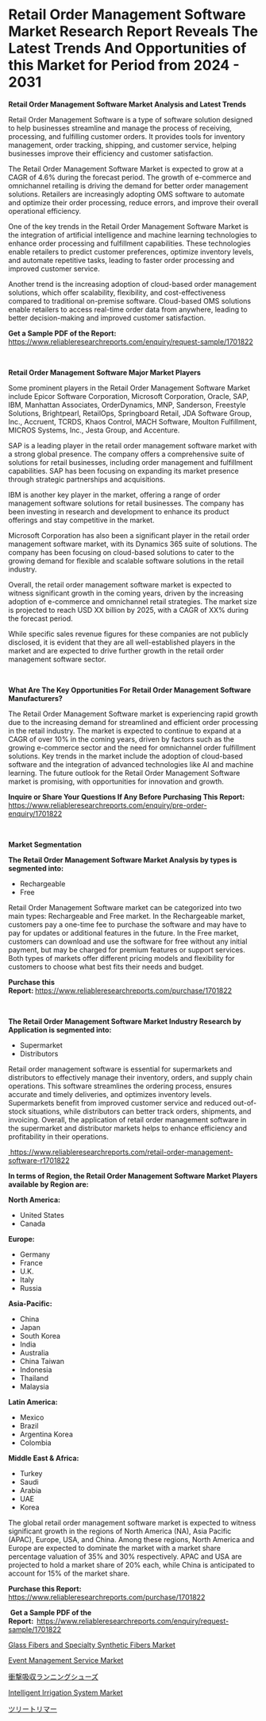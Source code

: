 <p><h1>Retail Order Management Software Market Research Report Reveals The Latest Trends And Opportunities of this Market for Period from 2024 - 2031</h1></p><p><strong>Retail Order Management Software Market Analysis and Latest Trends</strong></p>
<p><p>Retail Order Management Software is a type of software solution designed to help businesses streamline and manage the process of receiving, processing, and fulfilling customer orders. It provides tools for inventory management, order tracking, shipping, and customer service, helping businesses improve their efficiency and customer satisfaction.</p><p>The Retail Order Management Software Market is expected to grow at a CAGR of 4.6% during the forecast period. The growth of e-commerce and omnichannel retailing is driving the demand for better order management solutions. Retailers are increasingly adopting OMS software to automate and optimize their order processing, reduce errors, and improve their overall operational efficiency.</p><p>One of the key trends in the Retail Order Management Software Market is the integration of artificial intelligence and machine learning technologies to enhance order processing and fulfillment capabilities. These technologies enable retailers to predict customer preferences, optimize inventory levels, and automate repetitive tasks, leading to faster order processing and improved customer service.</p><p>Another trend is the increasing adoption of cloud-based order management solutions, which offer scalability, flexibility, and cost-effectiveness compared to traditional on-premise software. Cloud-based OMS solutions enable retailers to access real-time order data from anywhere, leading to better decision-making and improved customer satisfaction.</p></p>
<p><strong>Get a Sample PDF of the Report:&nbsp;</strong> <a href="https://www.reliableresearchreports.com/enquiry/request-sample/1701822">https://www.reliableresearchreports.com/enquiry/request-sample/1701822</a></p>
<p>&nbsp;</p>
<p><strong>Retail Order Management Software Major Market Players</strong></p>
<p><p>Some prominent players in the Retail Order Management Software Market include Epicor Software Corporation, Microsoft Corporation, Oracle, SAP, IBM, Manhattan Associates, OrderDynamics, MNP, Sanderson, Freestyle Solutions, Brightpearl, RetailOps, Springboard Retail, JDA Software Group, Inc., Accruent, TCRDS, Khaos Control, MACH Software, Moulton Fulfillment, MICROS Systems, Inc., Jesta Group, and Accenture.</p><p>SAP is a leading player in the retail order management software market with a strong global presence. The company offers a comprehensive suite of solutions for retail businesses, including order management and fulfillment capabilities. SAP has been focusing on expanding its market presence through strategic partnerships and acquisitions.</p><p>IBM is another key player in the market, offering a range of order management software solutions for retail businesses. The company has been investing in research and development to enhance its product offerings and stay competitive in the market.</p><p>Microsoft Corporation has also been a significant player in the retail order management software market, with its Dynamics 365 suite of solutions. The company has been focusing on cloud-based solutions to cater to the growing demand for flexible and scalable software solutions in the retail industry.</p><p>Overall, the retail order management software market is expected to witness significant growth in the coming years, driven by the increasing adoption of e-commerce and omnichannel retail strategies. The market size is projected to reach USD XX billion by 2025, with a CAGR of XX% during the forecast period.</p><p>While specific sales revenue figures for these companies are not publicly disclosed, it is evident that they are all well-established players in the market and are expected to drive further growth in the retail order management software sector.</p></p>
<p>&nbsp;</p>
<p><strong>What Are The Key Opportunities For Retail Order Management Software Manufacturers?</strong></p>
<p><p>The Retail Order Management Software market is experiencing rapid growth due to the increasing demand for streamlined and efficient order processing in the retail industry. The market is expected to continue to expand at a CAGR of over 10% in the coming years, driven by factors such as the growing e-commerce sector and the need for omnichannel order fulfillment solutions. Key trends in the market include the adoption of cloud-based software and the integration of advanced technologies like AI and machine learning. The future outlook for the Retail Order Management Software market is promising, with opportunities for innovation and growth.</p></p>
<p><strong>Inquire or Share Your Questions If Any Before Purchasing This Report:</strong> <a href="https://www.reliableresearchreports.com/enquiry/pre-order-enquiry/1701822">https://www.reliableresearchreports.com/enquiry/pre-order-enquiry/1701822</a></p>
<p>&nbsp;</p>
<p><strong>Market Segmentation</strong></p>
<p><strong>The Retail Order Management Software Market Analysis by types is segmented into:</strong></p>
<p><ul><li>Rechargeable</li><li>Free</li></ul></p>
<p><p>Retail Order Management Software market can be categorized into two main types: Rechargeable and Free market. In the Rechargeable market, customers pay a one-time fee to purchase the software and may have to pay for updates or additional features in the future. In the Free market, customers can download and use the software for free without any initial payment, but may be charged for premium features or support services. Both types of markets offer different pricing models and flexibility for customers to choose what best fits their needs and budget.</p></p>
<p><strong>Purchase this Report:&nbsp;</strong><a href="https://www.reliableresearchreports.com/purchase/1701822">https://www.reliableresearchreports.com/purchase/1701822</a></p>
<p>&nbsp;</p>
<p><strong>The Retail Order Management Software Market Industry Research by Application is segmented into:</strong></p>
<p><ul><li>Supermarket</li><li>Distributors</li></ul></p>
<p><p>Retail order management software is essential for supermarkets and distributors to effectively manage their inventory, orders, and supply chain operations. This software streamlines the ordering process, ensures accurate and timely deliveries, and optimizes inventory levels. Supermarkets benefit from improved customer service and reduced out-of-stock situations, while distributors can better track orders, shipments, and invoicing. Overall, the application of retail order management software in the supermarket and distributor markets helps to enhance efficiency and profitability in their operations.</p></p>
<p><a href="https://www.reliableresearchreports.com/retail-order-management-software-r1701822">&nbsp;https://www.reliableresearchreports.com/retail-order-management-software-r1701822</a></p>
<p><strong>In terms of Region, the Retail Order Management Software Market Players available by Region are:</strong></p>
<p>
    <p> <strong> North America: </strong>
        <ul>
            <li>United States</li>
            <li>Canada</li>
        </ul>
        </p> 
    <p> <strong> Europe: </strong>
        <ul>
            <li>Germany</li>
            <li>France</li>
            <li>U.K.</li>
            <li>Italy</li>
            <li>Russia</li>
        </ul>
        </p> 
    <p> <strong> Asia-Pacific: </strong>
        <ul>
            <li>China</li>
            <li>Japan</li>
            <li>South Korea</li>
            <li>India</li>
            <li>Australia</li>
            <li>China Taiwan</li>
            <li>Indonesia</li>
            <li>Thailand</li>
            <li>Malaysia</li>
        </ul>
        </p> 
    <p> <strong> Latin America: </strong>
        <ul>
            <li>Mexico</li>
            <li>Brazil</li>
            <li>Argentina Korea</li>
            <li>Colombia</li>
        </ul>
        </p> 
    <p> <strong> Middle East & Africa: </strong>
        <ul>
            <li>Turkey</li>
            <li>Saudi</li>
            <li>Arabia</li>
            <li>UAE</li>
            <li>Korea</li>
        </ul>
    </p>
    </p>
<p><p>The global retail order management software market is expected to witness significant growth in the regions of North America (NA), Asia Pacific (APAC), Europe, USA, and China. Among these regions, North America and Europe are expected to dominate the market with a market share percentage valuation of 35% and 30% respectively. APAC and USA are projected to hold a market share of 20% each, while China is anticipated to account for 15% of the market share.</p></p>
<p><strong>Purchase this Report: </strong><a href="https://www.reliableresearchreports.com/purchase/1701822">https://www.reliableresearchreports.com/purchase/1701822</a></p>
<p>&nbsp;<strong>Get a Sample PDF of the Report:&nbsp;&nbsp;</strong><a href="https://www.reliableresearchreports.com/enquiry/request-sample/1701822">https://www.reliableresearchreports.com/enquiry/request-sample/1701822</a></p>
<p><strong></strong></p>
<p><p><a href="https://issuu.com/reportprime-2/docs/glass-fibers-and-specialty-synthetic-fibers-market">Glass Fibers and Specialty Synthetic Fibers Market</a></p><p><a href="https://github.com/MyrticeDare2023/Market-Research-Report-List-1/blob/main/event-management-service-market.md">Event Management Service Market</a></p><p><a href="https://github.com/RodHoppe07/Market-Research-Report-List-1/blob/main/592289259554.md">衝撃吸収ランニングシューズ</a></p><p><a href="https://github.com/cameroneffertz/Market-Research-Report-List-1/blob/main/intelligent-irrigation-system-market.md">Intelligent Irrigation System Market</a></p><p><a href="https://github.com/reliezer65/Market-Research-Report-List-1/blob/main/456576859555.md">ツリートリマー</a></p></p>
